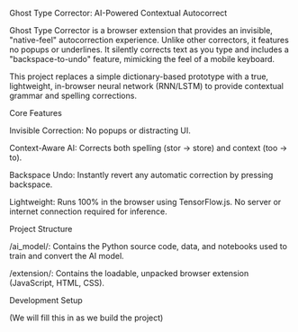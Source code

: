 Ghost Type Corrector: AI-Powered Contextual Autocorrect

Ghost Type Corrector is a browser extension that provides an invisible, "native-feel" autocorrection experience. Unlike other correctors, it features no popups or underlines. It silently corrects text as you type and includes a "backspace-to-undo" feature, mimicking the feel of a mobile keyboard.

This project replaces a simple dictionary-based prototype with a true, lightweight, in-browser neural network (RNN/LSTM) to provide contextual grammar and spelling corrections.

Core Features

Invisible Correction: No popups or distracting UI.

Context-Aware AI: Corrects both spelling (stor -> store) and context (too -> to).

Backspace Undo: Instantly revert any automatic correction by pressing backspace.

Lightweight: Runs 100% in the browser using TensorFlow.js. No server or internet connection required for inference.

Project Structure

/ai_model/: Contains the Python source code, data, and notebooks used to train and convert the AI model.

/extension/: Contains the loadable, unpacked browser extension (JavaScript, HTML, CSS).

Development Setup

(We will fill this in as we build the project)